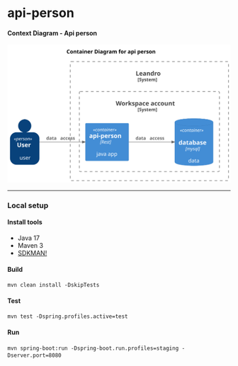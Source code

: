 # api-person


#### Context Diagram - Api person

![context-diagram.png](docs/diagram/c4-model/images/context.svg)


---

### Local setup

#### Install tools

- Java 17
- Maven 3
- [SDKMAN!](https://sdkman.io/install)


#### Build

```shell
mvn clean install -DskipTests
```

#### Test

```shell
mvn test -Dspring.profiles.active=test
```

#### Run

```shell
mvn spring-boot:run -Dspring-boot.run.profiles=staging -Dserver.port=8080
```


